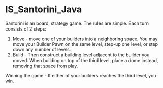 # IS_Santorini_Java
Santorini is an board, strategy game. 
The rules are simple. Each turn consists of 2 steps:  
  1. Move - move one of your builders into a neighboring space. 
      You may move your Builder Pawn on the same level, step-up one level, or step down any number of levels.  
  2. Build - Then construct a building level adjacent to the builder you moved. When building on top of the third level, 
      place a dome instead, removing that space from play.  

Winning the game - If either of your builders reaches the third level, you win.
